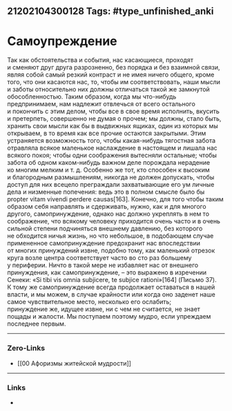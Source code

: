 21202104300128
Tags: #type_unfinished_anki 
---
# Самоупреждение

Так как обстоятельства и события, нас касающиеся, проходят и сменяют друг друга разрозненно, без порядка и без взаимной связи, являя собой самый резкий контраст и не имея ничего общего, кроме того, что они касаются нас, то, чтобы им соответствовать, наши мысли и заботы относительно них должны отличаться такой же замкнутой обособленностью. Таким образом, когда мы что-нибудь предпринимаем, нам надлежит отвлечься от всего остального и покончить с этим делом, чтобы все в свое время исполнить, вкусить и претерпеть, совершенно не думая о прочем; мы должны, стало быть, хранить свои мысли как бы в выдвижных ящиках, один из которых мы открываем, в то время как все прочие остаются закрытыми. Этим устраняется возможность того, чтобы какая-нибудь тягостная забота отравляла всякое маленькое наслаждение в настоящем и лишала нас всякого покоя; чтобы одни соображения вытесняли остальные; чтобы забота об одном каком-нибудь важном деле порождала нерадение ко многим мелким и т. д. Особенно же тот, кто способен к высоким и благородным размышлениям, никогда не должен допускать, чтобы доступ для них всецело преграждали захватывающие его ум личные дела и низменные попечения: ведь это в полном смысле было бы propter vitam vivendi perdere causas[163]. Конечно, для того чтобы таким образом себя направлять и сдерживать, нужно, как и для многого другого, самопринуждение, однако нас должно укреплять в нем то соображение, что всякому человеку приходится очень часто и в очень сильной степени подчиняться внешнему давлению, без которого не обходится ничья жизнь, но что небольшое, в подобающем случае примененное самопринуждение предохранит нас впоследствии от многих принуждений извне, подобно тому, как маленький отрезок круга возле центра соответствует часто во сто раз большему у периферии. Ничто в такой мере не избавляет нас от внешнего принуждения, как самопринуждение, – это выражено в изречении Сенеки: «Si tibi vis omnia subjicere, te subjice rationi»[164] (Письмо 37). К тому же самопринуждение всегда продолжает оставаться в нашей власти, и мы можем, в случае крайности или когда оно заденет наше самое чувствительное место, несколько его ослабить; принуждение же, идущее извне, ни с чем не считается, не знает пощады и жалости. Мы поступаем поэтому мудро, если упреждаем последнее первым.

---
### Zero-Links
- [[00 Афоризмы житейской мудрости]]
---
### Links
-